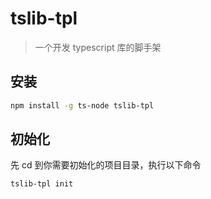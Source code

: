 # tslib-tpl

> 一个开发 typescript 库的脚手架

## 安装

```bash
npm install -g ts-node tslib-tpl
```

## 初始化

先 cd 到你需要初始化的项目目录，执行以下命令

```bash
tslib-tpl init
```